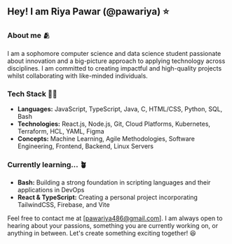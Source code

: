 ## Hey! I am Riya Pawar (@pawariya) ⭐

### About me 🫂

I am a sophomore computer science and data science student passionate about innovation and a big-picture approach to applying technology across disciplines. I am committed to creating impactful and high-quality projects whilst collaborating with like-minded individuals.

### Tech Stack 👩‍💻
* **Languages:** JavaScript, TypeScript, Java, C, HTML/CSS, Python, SQL, Bash
* **Technologies:** React.js, Node.js, Git, Cloud Platforms, Kubernetes, Terraform, HCL, YAML, Figma
* **Concepts:** Machine Learning, Agile Methodologies, Software Engineering, Frontend, Backend, Linux Servers

### Currently learning... 🪴
* **Bash:** Building a strong foundation in scripting languages and their applications in DevOps
* **React & TypeScript:** Creating a personal project incorporating TailwindCSS, Firebase, and Vite

Feel free to contact me at [pawariya486@gmail.com]. I am always open to hearing about your passions, something you are currently working on, or anything in between. Let's create something exciting together! 😆
<!--

-->
